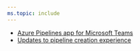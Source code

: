 ```yaml
---
ms.topic: include
---
```


* [Azure Pipelines app for Microsoft Teams](#azure-pipelines-app-for-microsoft-teams)
* [Updates to pipeline creation experience](#updates-to-pipeline-creation-experience)
